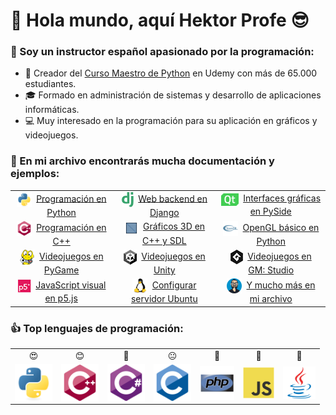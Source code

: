 <h1 align="left">👋 Hola mundo, aquí Hektor Profe 😎</h1>

<h3 align="left"> 👨‍ Soy un instructor español apasionado por la programación:</h3>

- 🌱 Creador del <a href="https://www.hektorprofe.net/cupon/python" target="_blank">Curso Maestro de Python</a> en Udemy con más de 65.000 estudiantes.
- 🎓 Formado en administración de sistemas y desarrollo de aplicaciones informáticas.
- 💻 Muy interesado en la programación para su aplicación en gráficos y videojuegos.

<h3 align="left">📝 En mi archivo encontrarás mucha documentación y ejemplos:</h3>
<table>
    <tr>
        <td align="center"><img src="icons/python.svg" height="24" align="center"/> &nbsp;<a href="https://docs.hektorprofe.net/python/">Programación en Python</a></td>
        <td align="center"><img src="icons/django.png" height="24" align="center"/> &nbsp;<a href="https://docs.hektorprofe.net/django/">Web backend en Django</a></td>
        <td align="center"><img src="icons/qt.svg" height="20" align="center"/> &nbsp;<a href="https://docs.hektorprofe.net/qt-pyside/">Interfaces gráficas en PySide</a></td>
    </tr>
    <tr>
        <td align="center"><img src="icons/cpp.svg" height="24" align="center"/> &nbsp;<a href="https://docs.hektorprofe.net/cpp/">Programación en C++</a></td>
        <td align="center"><img src="icons/3d.gif" height="23" width="23" align="top"/> &nbsp;<a href="https://docs.hektorprofe.net/graficos-3d/">Gráficos 3D en C++ y SDL</a></td>
        <td align="center"><img src="icons/opengl.svg" height="24" align="center"/> &nbsp;<a href="https://docs.hektorprofe.net/opengl/">OpenGL básico en Python</a></td>
    </tr>
    <tr>
        <td align="center"><img src="icons/pygame.png" height="24" align="center"/> &nbsp;<a href="https://docs.hektorprofe.net/pygame/">Videojuegos en PyGame</a></td>
        <td align="center"><img src="icons/unity.png" height="24" align="center"/> &nbsp;<a href="https://docs.hektorprofe.net/escueladevideojuegos/academia-unity/">Videojuegos en Unity</a></td>
        <td align="center"><img src="icons/gm.png" height="24" align="center"/> &nbsp;<a href="https://docs.hektorprofe.net/escueladevideojuegos/academia-gamemaker/">Videojuegos en GM: Studio</a></td>
    </tr>
    <tr>
        <!--<td><img src="icons/python.svg" width="24" height="24" align="top"/> <a href="https://docs.hektorprofe.net/academia/">Recopilación de Shaders</a></td>-->
        <td align="center"><img src="icons/p5.png" height="22" align="center"/> &nbsp;<a href="https://docs.hektorprofe.net/academia/javascript/biblioteca-p5js/">JavaScript visual en p5.js</a></td>
        <td align="center"><img src="icons/linux.svg" height="24" align="center"/> &nbsp;<a href="https://docs.hektorprofe.net/academia/gnu-linux/ubuntu-server-web/">Configurar servidor Ubuntu</a></td>
        <td align="center"><img src="icons/hektor.png" height="24" align="center"/> &nbsp;<a href="https://docs.hektorprofe.net/academia/">Y mucho más en mi archivo</a></td>
    </tr>
</table>

<h3 align="left">👍 Top lenguajes de programación:</h3>
<table>
    <tr>
        <td align="center">😍</td>
        <td align="center">😊</td>
        <td align="center">🙂</td>
        <td align="center">😐</td>
        <td align="center">🤒</td>
        <td align="center">🤢</td>
        <td align="center">🤮</td>
    </tr>
    <tr>
        <td align="center"><img src="icons/python.svg" alt="python" width="60" height="60" align="middle" /></td>
        <td align="center"><img src="icons/cpp.svg" alt="cplusplus" width="60" height="60" align="middle" /></td>
        <td align="center"><img src="icons/csharp.svg" alt="csharp" width="60" height="60" align="middle" /></td>
        <td align="center"><img src="icons/c.svg" alt="c" width="60" height="60" align="middle" /></td>
        <td align="center"><img src="icons/php.svg" alt="php" width="55" height="55" align="middle" /></td>
        <td align="center"><img src="icons/js.svg" alt="javascript" width="50" height="50" align="middle" /></td>
        <td align="center"><img src="icons/java.svg" alt="java" width="52" height="52" align="middle" /></td>
    </tr>
</table>
